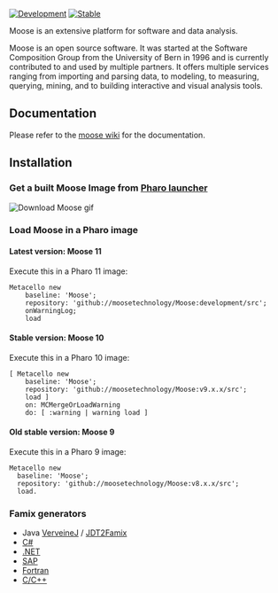 [![Development](https://github.com/moosetechnology/Moose/actions/workflows/continuous.yml/badge.svg)](https://github.com/moosetechnology/Moose/actions/workflows/continuous.yml)
[![Stable](https://github.com/moosetechnology/Moose/actions/workflows/release.yml/badge.svg)](https://github.com/moosetechnology/Moose/actions/workflows/release.yml)

Moose is an extensive platform for software and data analysis.

Moose is an open source software. It was started at the Software Composition Group from the University of Bern in 1996 and is currently contributed to and used by multiple partners. It offers multiple services ranging from importing and parsing data, to modeling, to measuring, querying, mining, and to building interactive and visual analysis tools.

## Documentation

Please refer to the [moose wiki](https://moosetechnology.github.io/moose-wiki/) for the documentation.

## Installation

### Get a built Moose Image from [Pharo launcher](https://github.com/pharo-project/pharo-launcher)

![Download Moose gif](ressources/Moose-launcher.gif)

### Load Moose in a Pharo image

#### Latest version: Moose 11

Execute this in a Pharo 11 image:

```smalltalk
Metacello new
    baseline: 'Moose';
    repository: 'github://moosetechnology/Moose:development/src';
    onWarningLog;
    load
```

#### Stable version: Moose 10

Execute this in a Pharo 10 image:
```smalltalk
[ Metacello new
    baseline: 'Moose';
    repository: 'github://moosetechnology/Moose:v9.x.x/src';
    load ]
    on: MCMergeOrLoadWarning
    do: [ :warning | warning load ]
```

#### Old stable version: Moose 9

Execute this in a Pharo 9 image:

```smalltalk
Metacello new
  baseline: 'Moose';
  repository: 'github://moosetechnology/Moose:v8.x.x/src';
  load.
```

### Famix generators
- Java [VerveineJ](https://modularmoose.org/moose-wiki/Developers/Parsers/VerveineJ) / [JDT2Famix](https://github.com/feenkcom/jdt2famix) 
- [C#](https://github.com/feenkcom/roslyn2famix) 
- [.NET](http://www.sharpmetrics.net/index.php/famix-generator)
- [SAP](https://github.com/RainerWinkler/Moose-FAMIX-SAP-Extractor)
- [Fortran](https://github.com/NicolasAnquetil/VerveineF.git)
- [C/C++](https://github.com/Synectique/VerveineC-Cpp.git)
